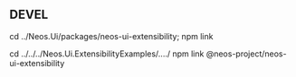## DEVEL

cd ../Neos.Ui/packages/neos-ui-extensibility; npm link

cd ../../../Neos.Ui.ExtensibilityExamples/..../
npm link @neos-project/neos-ui-extensibility